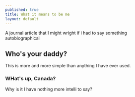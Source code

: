 ```yaml
---
published: true
title: What it means to be me
layout: default
---
```

 A journal article that I might wright if i had to say something autobiographical 
## Who's your daddy?
This is more and more simple than anything I have ever used.
### WHat's up, Canada?
Why is it I have nothing more intelli to say?
